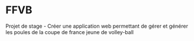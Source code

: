 FFVB
====

Projet de stage - Créer une application web permettant de gérer et générer les poules de la coupe de france jeune de volley-ball
